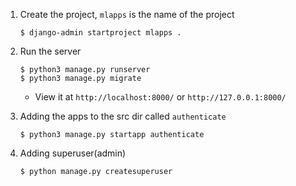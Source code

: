 1. Create the project,
   `mlapps` is the name of the project

   ```console
   $ django-admin startproject mlapps .
   ```

1. Run the server

   ```console
   $ python3 manage.py runserver
   $ python3 manage.py migrate
   ```

   - View it at `http://localhost:8000/` or `http://127.0.0.1:8000/`

1. Adding the apps to the src dir called `authenticate`

   ```console
   $ python3 manage.py startapp authenticate
   ```

1. Adding superuser(admin)

   ```console
   $ python manage.py createsuperuser
   ```
